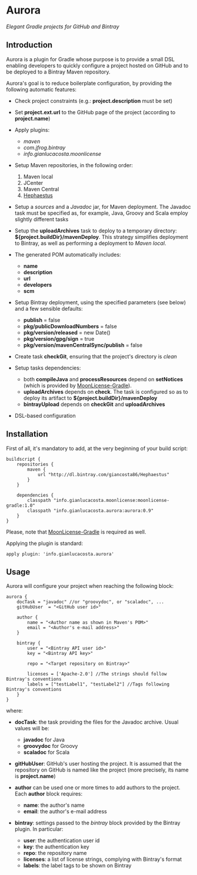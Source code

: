 # Aurora

*Elegant Gradle projects for GitHub and Bintray*


## Introduction


Aurora is a plugin for Gradle whose purpose is to provide a small DSL enabling developers to quickly
configure a project hosted on GitHub and to be deployed to a Bintray Maven repository.

Aurora's goal is to reduce boilerplate configuration, by providing the following automatic features:

* Check project constraints (e.g.: **project.description** must be set)

* Set **project.ext.url** to the GitHub page of the project (according to **project.name**)

* Apply plugins:

  * *maven*
  * *com.jfrog.bintray*
  * *info.gianlucacosta.moonlicense*

* Setup Maven repositories, in the following order:
  1. Maven local
  2. JCenter
  3. Maven Central
  4. [Hephaestus](https://bintray.com/giancosta86/Hephaestus)

* Setup a *sources* and a *Javadoc* jar, for Maven deployment. The Javadoc task must be specified as, for example, Java, Groovy and Scala employ slightly different tasks


* Setup the **uploadArchives** task to deploy to a temporary directory: **${project.buildDir}/mavenDeploy**.
This strategy simplifies deployment to Bintray, as well as performing a deployment to *Maven local*.

* The generated POM automatically includes:
  * **name**
  * **description**
  * **url**
  * **developers**
  * **scm**


* Setup Bintray deployment, using the specified parameters (see below) and a few sensible defaults:
  * **publish** = false
  * **pkg/publicDownloadNumbers** = false
  * **pkg/version/released** = new Date()
  * **pkg/version/gpg/sign** = true
  * **pkg/version/mavenCentralSync/publish** = false

* Create task **checkGit**, ensuring that the project's directory is *clean*

* Setup tasks dependencies:
  * both **compileJava** and **processResources** depend on **setNotices** (which is provided by [MoonLicense-Gradle](https://github.com/giancosta86/MoonLicense-Gradle)).
  * **uploadArchives** depends on **check**. The task is configured so as to deploy its artifact to **${project.buildDir}/mavenDeploy**
  * **bintrayUpload** depends on **checkGit** and **uploadArchives**

* DSL-based configuration
  

## Installation

First of all, it's mandatory to add, at the very beginning of your build script:

```
buildscript {
    repositories {
        maven {
            url "http://dl.bintray.com/giancosta86/Hephaestus"
        }
    }

    dependencies {
        classpath "info.gianlucacosta.moonlicense:moonlicense-gradle:1.0"
        classpath "info.gianlucacosta.aurora:aurora:0.9"
    }
}
```

Please, note that [MoonLicense-Gradle](https://github.com/giancosta86/MoonLicense-Gradle) is required as well.

Applying the plugin is standard:

```
apply plugin: 'info.gianlucacosta.aurora'
```



## Usage

Aurora will configure your project when reaching the following block:

```
aurora {
    docTask = "javadoc" //or "groovydoc", or "scaladoc", ...
    gitHubUser  = "<GitHub user id>"

    author {
        name = "<Author name as shown in Maven's POM>"
        email = "<Author's e-mail address>"
    }

    bintray {
        user = "<Bintray API user id>"
        key = "<Bintray API key>"

        repo = "<Target repository on Bintray>"
        
        licenses = ['Apache-2.0'] //The strings should follow Bintray's conventions
        labels = ["testLabel1", "testLabel2"] //Tags following Bintray's conventions
    }
}
```

where:

* **docTask**: the task providing the files for the Javadoc archive. Usual values will be:

  * **javadoc** for Java
  * **groovydoc** for Groovy
  * **scaladoc** for Scala

* **gitHubUser**: GitHub's user hosting the project.
It is assumed that the repository on GitHub is named like the project (more precisely, its name is **project.name**)

* **author** can be used one or more times to add authors to the project. Each **author** block requires:

  * **name**: the author's name
  * **email**: the author's e-mail address

* **bintray**: settings passed to the *bintray* block provided by the Bintray plugin. In particular:

  * **user**: the authentication user id
  * **key**: the authentication key
  * **repo**: the repository name
  * **licenses**: a list of license strings, complying with Bintray's format
  * **labels**: the label tags to be shown on Bintray